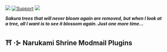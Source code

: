 <img src="https://cdn.discordapp.com/attachments/851864860081913907/851869615746973746/unknown.png">
  <a href="https://discord.gg/6RFKM446cA">
    <img src="https://img.shields.io/discord/799069920402341889?color=%237289da&label=.gg%2Fyae&logo=discord&style=for-the-badge" alt="Support"></a>
  
  <a href="https://github.com/ambv/black">
    <img src="https://img.shields.io/badge/Code%20Style-Black-black?style=for-the-badge"></a>

  <strong><i>
Sakura trees that will never bloom again are removed, but when I look at a tree, all I want is to see it blossom again. Just one more time...</i></strong>

## :shinto_shrine: ⋅⊱ Narukami Shrine Modmail Plugins
